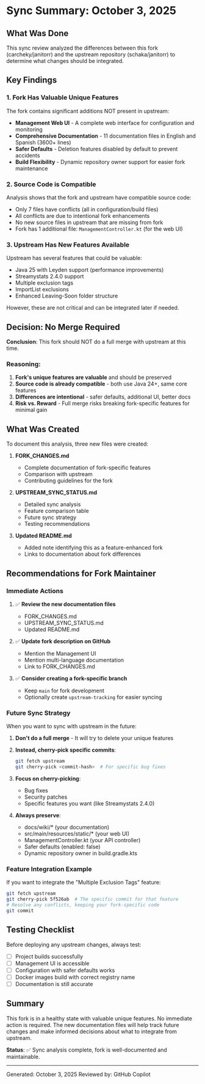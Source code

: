 # Sync Summary: October 3, 2025

## What Was Done

This sync review analyzed the differences between this fork (carcheky/janitorr) and the upstream repository (schaka/janitorr) to determine what changes should be integrated.

## Key Findings

### 1. Fork Has Valuable Unique Features

The fork contains significant additions NOT present in upstream:

- **Management Web UI** - A complete web interface for configuration and monitoring
- **Comprehensive Documentation** - 11 documentation files in English and Spanish (3600+ lines)
- **Safer Defaults** - Deletion features disabled by default to prevent accidents
- **Build Flexibility** - Dynamic repository owner support for easier fork maintenance

### 2. Source Code is Compatible

Analysis shows that the fork and upstream have compatible source code:

- Only 7 files have conflicts (all in configuration/build files)
- All conflicts are due to intentional fork enhancements
- No new source files in upstream that are missing from fork
- Fork has 1 additional file: `ManagementController.kt` (for the web UI)

### 3. Upstream Has New Features Available

Upstream has several features that could be valuable:

- Java 25 with Leyden support (performance improvements)
- Streamystats 2.4.0 support
- Multiple exclusion tags
- ImportList exclusions
- Enhanced Leaving-Soon folder structure

However, these are not critical and can be integrated later if needed.

## Decision: No Merge Required

**Conclusion**: This fork should NOT do a full merge with upstream at this time.

### Reasoning:

1. **Fork's unique features are valuable** and should be preserved
2. **Source code is already compatible** - both use Java 24+, same core features
3. **Differences are intentional** - safer defaults, additional UI, better docs
4. **Risk vs. Reward** - Full merge risks breaking fork-specific features for minimal gain

## What Was Created

To document this analysis, three new files were created:

1. **FORK_CHANGES.md**
   - Complete documentation of fork-specific features
   - Comparison with upstream
   - Contributing guidelines for the fork

2. **UPSTREAM_SYNC_STATUS.md**
   - Detailed sync analysis
   - Feature comparison table
   - Future sync strategy
   - Testing recommendations

3. **Updated README.md**
   - Added note identifying this as a feature-enhanced fork
   - Links to documentation about fork differences

## Recommendations for Fork Maintainer

### Immediate Actions

1. ✅ **Review the new documentation files**
   - FORK_CHANGES.md
   - UPSTREAM_SYNC_STATUS.md
   - Updated README.md

2. ✅ **Update fork description on GitHub**
   - Mention the Management UI
   - Mention multi-language documentation
   - Link to FORK_CHANGES.md

3. ✅ **Consider creating a fork-specific branch**
   - Keep `main` for fork development
   - Optionally create `upstream-tracking` for easier syncing

### Future Sync Strategy

When you want to sync with upstream in the future:

1. **Don't do a full merge** - It will try to delete your unique features
2. **Instead, cherry-pick specific commits**:
   ```bash
   git fetch upstream
   git cherry-pick <commit-hash>  # For specific bug fixes
   ```

3. **Focus on cherry-picking**:
   - Bug fixes
   - Security patches
   - Specific features you want (like Streamystats 2.4.0)

4. **Always preserve**:
   - docs/wiki/* (your documentation)
   - src/main/resources/static/* (your web UI)
   - ManagementController.kt (your API controller)
   - Safer defaults (enabled: false)
   - Dynamic repository owner in build.gradle.kts

### Feature Integration Example

If you want to integrate the "Multiple Exclusion Tags" feature:

```bash
git fetch upstream
git cherry-pick 5f526ab  # The specific commit for that feature
# Resolve any conflicts, keeping your fork-specific code
git commit
```

## Testing Checklist

Before deploying any upstream changes, always test:

- [ ] Project builds successfully
- [ ] Management UI is accessible
- [ ] Configuration with safer defaults works
- [ ] Docker images build with correct registry name
- [ ] Documentation is still accurate

## Summary

This fork is in a healthy state with valuable unique features. No immediate action is required. The new documentation files will help track future changes and make informed decisions about what to integrate from upstream.

**Status**: ✅ Sync analysis complete, fork is well-documented and maintainable.

---

Generated: October 3, 2025
Reviewed by: GitHub Copilot
